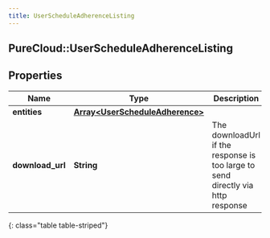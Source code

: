 ```yaml
---
title: UserScheduleAdherenceListing
---
```

## PureCloud::UserScheduleAdherenceListing

## Properties

|Name | Type | Description | Notes|
|------------ | ------------- | ------------- | -------------|
| **entities** | [**Array&lt;UserScheduleAdherence&gt;**](UserScheduleAdherence.html) |  | [optional] |
| **download_url** | **String** | The downloadUrl if the response is too large to send directly via http response | [optional] |
{: class="table table-striped"}


